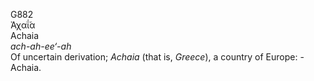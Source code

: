 <body>
  <p>G882<br>  Ἀχαΐ́α  <br> Achaia  <br><i>ach-ah-ee‘-ah </i><br>Of uncertain derivation; <i>Achaia</i> (that is, <i>Greece</i>), a country of Europe: - Achaia.<br></p>
 </body>